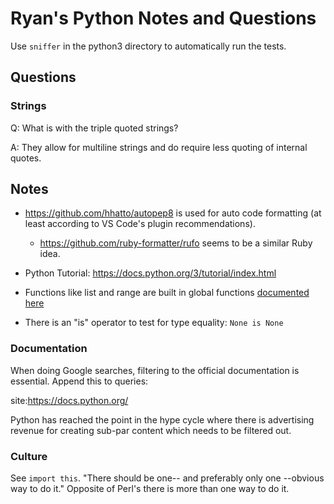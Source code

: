 # Ryan's Python Notes and Questions

Use `sniffer` in the python3 directory to automatically run the tests.

## Questions

### Strings

Q: What is with the triple quoted strings?

A: They allow for multiline strings and do require less quoting of internal quotes.

## Notes

* https://github.com/hhatto/autopep8 is used for auto code formatting (at least according to VS Code's plugin recommendations).
  * https://github.com/ruby-formatter/rufo seems to be a similar Ruby idea.

* Python Tutorial: https://docs.python.org/3/tutorial/index.html

* Functions like list and range are built in global functions [documented here](https://docs.python.org/3/library/functions.html)

* There is an "is" operator to test for type equality: `None is None`

### Documentation

When doing Google searches, filtering to the official documentation is essential. Append this to queries:

site:https://docs.python.org/

Python has reached the point in the hype cycle where there is advertising revenue for creating sub-par content which needs to be filtered out.

### Culture

See `import this`. "There should be one-- and preferably only one --obvious way to do it." Opposite of Perl's there is more than one way to do it.
